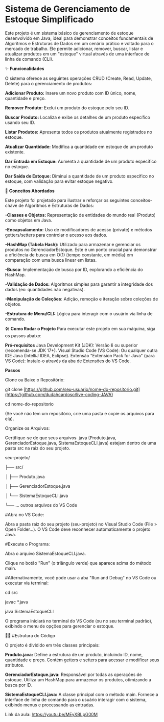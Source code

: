 # Sistema de Gerenciamento de Estoque Simplificado

Este projeto é um sistema básico de gerenciamento de estoque desenvolvido em Java, ideal para demonstrar conceitos fundamentais de Algoritmos e Estruturas de Dados em um cenário prático e voltado para o mercado de trabalho. Ele permite adicionar, remover, buscar, listar e atualizar produtos em um "estoque" virtual através de uma interface de linha de comando (CLI).

✨ **Funcionalidades**

O sistema oferece as seguintes operações CRUD (Create, Read, Update, Delete) para o gerenciamento de produtos:

**Adicionar Produto:** Insere um novo produto com ID único, nome, quantidade e preço.

**Remover Produto:** Exclui um produto do estoque pelo seu ID.

**Buscar Produto:** Localiza e exibe os detalhes de um produto específico usando seu ID.

**Listar Produtos:** Apresenta todos os produtos atualmente registrados no estoque.

**Atualizar Quantidade:** Modifica a quantidade em estoque de um produto existente.

**Dar Entrada em Estoque:** Aumenta a quantidade de um produto específico no estoque.

**Dar Saída de Estoque:** Diminui a quantidade de um produto específico no estoque, com validação para evitar estoque negativo.

🚀 **Conceitos Abordados**

Este projeto foi projetado para ilustrar e reforçar os seguintes conceitos-chave de Algoritmos e Estruturas de Dados:

**-Classes e Objetos:** Representação de entidades do mundo real (Produto) como objetos em Java.

**-Encapsulamento:** Uso de modificadores de acesso (private) e métodos getters/setters para controlar o acesso aos dados.

**-HashMap (Tabela Hash):** Utilizado para armazenar e gerenciar os produtos no GerenciadorEstoque. Este é um ponto crucial para demonstrar a eficiência de busca em O(1) (tempo constante, em média) em comparação com uma busca linear em listas.

**-Busca:** Implementação de busca por ID, explorando a eficiência do HashMap.

**-Validação de Dados:** Algoritmos simples para garantir a integridade dos dados (ex: quantidades não negativas).

**-Manipulação de Coleções:** Adição, remoção e iteração sobre coleções de objetos.

**-Estrutura de Menu/CLI:** Lógica para interagir com o usuário via linha de comando.

🛠️ **Como Rodar o Projeto**
Para executar este projeto em sua máquina, siga os passos abaixo:

**Pré-requisitos**
Java Development Kit (JDK): Versão 8 ou superior (recomenda-se JDK 17+).
Visual Studio Code (VS Code): Ou qualquer outra IDE Java (IntelliJ IDEA, Eclipse).
Extensão "Extension Pack for Java" (para VS Code): Instale-o através da aba de Extensões do VS Code.

**Passos**

Clone ou Baixe o Repositório:

git clone [https://github.com/seu-usuario/nome-do-repositorio.git](https://github.com/dudahcardoso/live-coding-JAVA)

cd nome-do-repositorio

(Se você não tem um repositório, crie uma pasta e copie os arquivos para ela).

Organize os Arquivos:

Certifique-se de que seus arquivos .java (Produto.java, GerenciadorEstoque.java, SistemaEstoqueCLI.java) estejam dentro de uma pasta src na raiz do seu projeto.

seu-projeto/

├── src/

│   ├── Produto.java

│   ├── GerenciadorEstoque.java

│   └── SistemaEstoqueCLI.java

└── ... outros arquivos do VS Code

#Abra no VS Code:

Abra a pasta raiz do seu projeto (seu-projeto) no Visual Studio Code (File > Open Folder...). O VS Code deve reconhecer automaticamente o projeto Java.

#Execute o Programa:

Abra o arquivo SistemaEstoqueCLI.java.

Clique no botão "Run" (o triângulo verde) que aparece acima do método main.

#Alternativamente, você pode usar a aba "Run and Debug" no VS Code ou executar via terminal:

cd src

javac *.java

java SistemaEstoqueCLI

O programa iniciará no terminal do VS Code (ou no seu terminal padrão), exibindo o menu de opções para gerenciar o estoque.

🧑‍💻 #Estrutura do Código

O projeto é dividido em três classes principais:

**Produto.java:** Define a estrutura de um produto, incluindo ID, nome, quantidade e preço. Contém getters e setters para acessar e modificar seus atributos.

**GerenciadorEstoque.java:** Responsável por todas as operações de estoque. Utiliza um HashMap para armazenar os produtos, otimizando a busca por ID.

**SistemaEstoqueCLI.java:** A classe principal com o método main. Fornece a interface de linha de comando para o usuário interagir com o sistema, exibindo menus e processando as entradas.

Link da aula: https://youtu.be/MEyXBLpG00M
